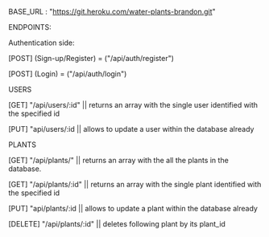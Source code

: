BASE_URL : "https://git.heroku.com/water-plants-brandon.git"

ENDPOINTS:

Authentication side:

[POST] (Sign-up/Register) = ("/api/auth/register")

[POST] (Login) = ("/api/auth/login")

USERS

[GET] "/api/users/:id" || returns an array with the single user identified with the specified id

[PUT] "api/users/:id || allows to update a user within the database already

PLANTS

[GET] "/api/plants/" || returns an array with the all the plants in the database.

[GET] "/api/plants/:id" || returns an array with the single plant identified with the specified id

[PUT] "api/plants/:id || allows to update a plant within the database already

[DELETE] "/api/plants/:id" || deletes following plant by its plant_id
